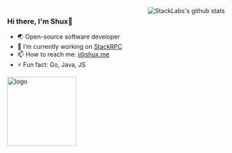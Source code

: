 <img align="right" src="https://github-readme-stats.vercel.app/api?username=printfcoder&show_icons=true&theme=vue" alt="StackLabs's github stats" />

### Hi there, I'm Shux🎉

- 🌏 Open-source software developer
- 🔭 I’m currently working on [StackRPC](https://github.com/dirty-bro-tech)
- 📫 How to reach me: i@shux.me
- ⚡ Fun fact: Go, Java, JS

<img src="https://github-profile-trophy.vercel.app/?username=printfcoder&theme=flat&column=7&margin-w=10" alt="logo" height="160" align="center" />

